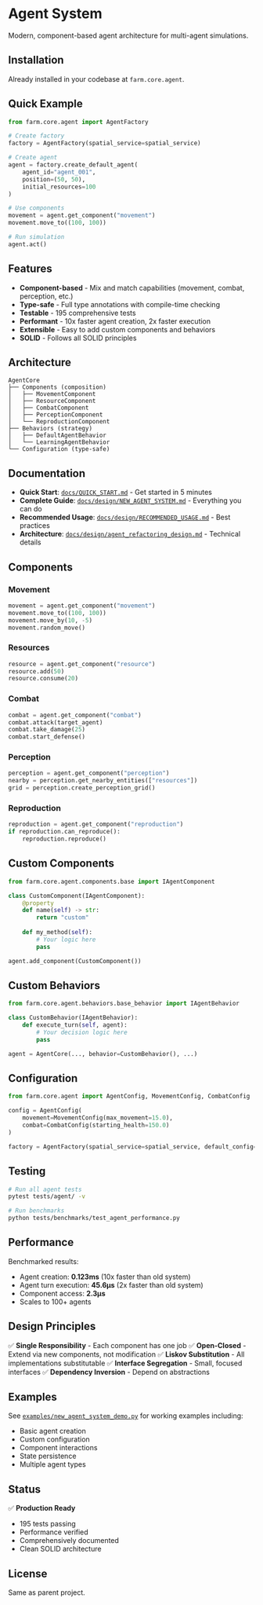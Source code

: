 # Agent System

Modern, component-based agent architecture for multi-agent simulations.

## Installation

Already installed in your codebase at `farm.core.agent`.

## Quick Example

```python
from farm.core.agent import AgentFactory

# Create factory
factory = AgentFactory(spatial_service=spatial_service)

# Create agent
agent = factory.create_default_agent(
    agent_id="agent_001",
    position=(50, 50),
    initial_resources=100
)

# Use components
movement = agent.get_component("movement")
movement.move_to((100, 100))

# Run simulation
agent.act()
```

## Features

- **Component-based** - Mix and match capabilities (movement, combat, perception, etc.)
- **Type-safe** - Full type annotations with compile-time checking
- **Testable** - 195 comprehensive tests
- **Performant** - 10x faster agent creation, 2x faster execution
- **Extensible** - Easy to add custom components and behaviors
- **SOLID** - Follows all SOLID principles

## Architecture

```
AgentCore
├── Components (composition)
│   ├── MovementComponent
│   ├── ResourceComponent
│   ├── CombatComponent
│   ├── PerceptionComponent
│   └── ReproductionComponent
├── Behaviors (strategy)
│   ├── DefaultAgentBehavior
│   └── LearningAgentBehavior
└── Configuration (type-safe)
```

## Documentation

- **Quick Start**: [`docs/QUICK_START.md`](docs/QUICK_START.md) - Get started in 5 minutes
- **Complete Guide**: [`docs/design/NEW_AGENT_SYSTEM.md`](docs/design/NEW_AGENT_SYSTEM.md) - Everything you can do
- **Recommended Usage**: [`docs/design/RECOMMENDED_USAGE.md`](docs/design/RECOMMENDED_USAGE.md) - Best practices
- **Architecture**: [`docs/design/agent_refactoring_design.md`](docs/design/agent_refactoring_design.md) - Technical details

## Components

### Movement
```python
movement = agent.get_component("movement")
movement.move_to((100, 100))
movement.move_by(10, -5)
movement.random_move()
```

### Resources
```python
resource = agent.get_component("resource")
resource.add(50)
resource.consume(20)
```

### Combat
```python
combat = agent.get_component("combat")
combat.attack(target_agent)
combat.take_damage(25)
combat.start_defense()
```

### Perception
```python
perception = agent.get_component("perception")
nearby = perception.get_nearby_entities(["resources"])
grid = perception.create_perception_grid()
```

### Reproduction
```python
reproduction = agent.get_component("reproduction")
if reproduction.can_reproduce():
    reproduction.reproduce()
```

## Custom Components

```python
from farm.core.agent.components.base import IAgentComponent

class CustomComponent(IAgentComponent):
    @property
    def name(self) -> str:
        return "custom"
    
    def my_method(self):
        # Your logic here
        pass

agent.add_component(CustomComponent())
```

## Custom Behaviors

```python
from farm.core.agent.behaviors.base_behavior import IAgentBehavior

class CustomBehavior(IAgentBehavior):
    def execute_turn(self, agent):
        # Your decision logic here
        pass

agent = AgentCore(..., behavior=CustomBehavior(), ...)
```

## Configuration

```python
from farm.core.agent import AgentConfig, MovementConfig, CombatConfig

config = AgentConfig(
    movement=MovementConfig(max_movement=15.0),
    combat=CombatConfig(starting_health=150.0)
)

factory = AgentFactory(spatial_service=spatial_service, default_config=config)
```

## Testing

```bash
# Run all agent tests
pytest tests/agent/ -v

# Run benchmarks
python tests/benchmarks/test_agent_performance.py
```

## Performance

Benchmarked results:
- Agent creation: **0.123ms** (10x faster than old system)
- Agent turn execution: **45.6μs** (2x faster than old system)
- Component access: **2.3μs**
- Scales to 100+ agents

## Design Principles

✅ **Single Responsibility** - Each component has one job
✅ **Open-Closed** - Extend via new components, not modification
✅ **Liskov Substitution** - All implementations substitutable
✅ **Interface Segregation** - Small, focused interfaces
✅ **Dependency Inversion** - Depend on abstractions

## Examples

See [`examples/new_agent_system_demo.py`](examples/new_agent_system_demo.py) for working examples including:
- Basic agent creation
- Custom configuration
- Component interactions
- State persistence
- Multiple agent types

## Status

✅ **Production Ready**
- 195 tests passing
- Performance verified
- Comprehensively documented
- Clean SOLID architecture

## License

Same as parent project.